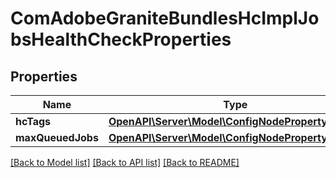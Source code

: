 # ComAdobeGraniteBundlesHcImplJobsHealthCheckProperties

## Properties
Name | Type | Description | Notes
------------ | ------------- | ------------- | -------------
**hcTags** | [**OpenAPI\Server\Model\ConfigNodePropertyArray**](ConfigNodePropertyArray.md) |  | [optional] 
**maxQueuedJobs** | [**OpenAPI\Server\Model\ConfigNodePropertyInteger**](ConfigNodePropertyInteger.md) |  | [optional] 

[[Back to Model list]](../README.md#documentation-for-models) [[Back to API list]](../README.md#documentation-for-api-endpoints) [[Back to README]](../README.md)


